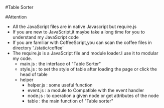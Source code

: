 #Table Sorter

#Attention

* All the JavaScript files are in native Javascript but require.js
* If you are new to JavaScript,it maybe take a long time for you to understand my JavaScript code
* If you are familiar with CoffeeScript,you can scan the coffee files in directory './static/coffee'
* The require.js is a JavaScript file and module loader.I use it to modular my code.
	* main.js  : the interface of "Table Sorter"
	* style.js : to set the style of table after loading the page or click the head of table 
	* helper
		* helper.js : some useful function
		* event.js  : a module to Compatible with the event handler 
		* node.js   : to operation a given node or get attributes of the node
		* table     : the main function of "Table sorter"
 